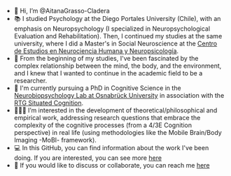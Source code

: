- 👋 Hi, I’m @AitanaGrasso-Cladera
- 📚 I studied Psychology at the Diego Portales University (Chile), with an emphasis on Neuropsychology (I specialized in Neuropsychological Evaluation and Rehabilitation).
Then, I continued my studies at the same university, where I did a Master's in Social Neuroscience at the [Centro de Estudios en Neurociencia Humana y Neuropsicología](https://neuro.udp.cl/).
- 👀 From the beginning of my studies, I've been fascinated by the complex relationship between the mind, the body, and the environment, and I knew that I wanted to continue
in the academic field to be a researcher.
- 🧠 I'm currently pursuing a PhD in Cognitive Science in the [Neurobiopsychology Lab at Osnabrück University](https://www.ikw.uni-osnabrueck.de/en/research_groups/neurobiopsychology.html) in association with the [RTG Situated Cognition](https://situated-cognition.com/). 
- 👩🏻‍🔬 I’m interested in the development of theoretical/philosophical and empirical work, addressing research questions that embrace the complexity of the cognitive processes (from
a 4/3E Cognition perspective) in real life (using methodologies like the Mobile Brain/Body Imaging -MoBI- framework).
- 💻 In this GitHub, you can find information about the work I've been doing. If you are interested, you can see more [here](https://scholar.google.com/citations?user=cLqB67AAAAAJ&hl=en&oi=ao) 
- 📩 If you would like to discuss or collaborate, you can reach me [here](mailto:agrassocladera@gmail.com)

<!---
AitanaGrasso-Cladera/AitanaGrasso-Cladera is a ✨ special ✨ repository because its `README.md` (this file) appears on your GitHub profile.
You can click the Preview link to take a look at your changes.
--->
